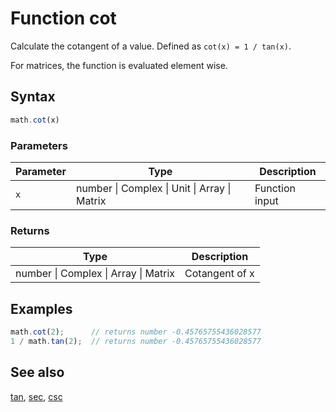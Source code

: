 # Function cot

Calculate the cotangent of a value. Defined as `cot(x) = 1 / tan(x)`.

For matrices, the function is evaluated element wise.


## Syntax

```js
math.cot(x)
```

### Parameters

Parameter | Type | Description
--------- | ---- | -----------
`x` | number &#124; Complex &#124; Unit &#124; Array &#124; Matrix | Function input

### Returns

Type | Description
---- | -----------
number &#124; Complex &#124; Array &#124; Matrix | Cotangent of x


## Examples

```js
math.cot(2);      // returns number -0.45765755436028577
1 / math.tan(2);  // returns number -0.45765755436028577
```


## See also

[tan](tan.md),
[sec](sec.md),
[csc](csc.md)


<!-- Note: This file is automatically generated from source code comments. Changes made in this file will be overridden. -->
